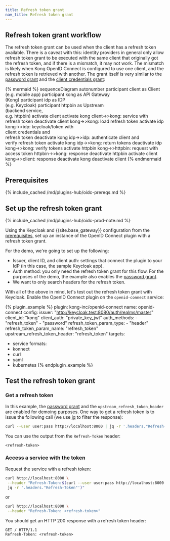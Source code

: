 ```yaml
---
title: Refresh token grant
nav_title: Refresh token grant
---
```


## Refresh token grant workflow

The refresh token grant can be used when the client has a refresh token available. There is a caveat
with this: identity providers in general only allow refresh token grant to be executed with the same
client that originally got the refresh token, and if there is a mismatch, it may not work. The mismatch
is likely when Kong OpenID Connect is configured to use one client, and the refresh token is retrieved
with another. The grant itself is very similar to the [password grant](/hub/kong-inc/openid-connect/how-to/authentication/password-grant/) and
the [client credentials grant](/hub/kong-inc/openid-connect/how-to/authentication/client-credentials/):

<!--vale off-->
{% mermaid %}
sequenceDiagram
    autonumber
    participant client as Client <br>(e.g. mobile app)
    participant kong as API Gateway <br>(Kong)
    participant idp as IDP <br>(e.g. Keycloak)
    participant httpbin as Upstream <br>(backend service,<br> e.g. httpbin)
    activate client
    activate kong
    client->>kong: service with<br>refresh token
    deactivate client
    kong->>kong: load refresh token
    activate idp
    kong->>idp: keycloak/token with<br>client credentials and<br>refresh token
    deactivate kong
    idp->>idp: authenticate client and<br>verify refresh token
    activate kong
    idp->>kong: return tokens
    deactivate idp
    kong->>kong: verify tokens
    activate httpbin
    kong->>httpbin: request with access token
    httpbin->>kong: response
    deactivate httpbin
    activate client
    kong->>client: response
    deactivate kong
    deactivate client
{% endmermaid %}
<!--vale on-->

## Prerequisites

{% include_cached /md/plugins-hub/oidc-prereqs.md %}

## Set up the refresh token grant

{% include_cached /md/plugins-hub/oidc-prod-note.md %}

Using the Keycloak and {{site.base_gateway}} configuration from the [prerequisites](#prerequisites), 
set up an instance of the OpenID Connect plugin with a refresh token grant.

For the demo, we're going to set up the following:
* Issuer, client ID, and client auth: settings that connect the plugin to your IdP (in this case, the sample Keycloak app).
* Auth method: you only need the refresh token grant for this flow. 
For the purposes of the demo, the example also enables the
[password grant](/hub/kong-inc/openid-connect/how-to/authentication/password-grant/).
* We want to only search headers for the refresh token.

With all of the above in mind, let's test out the refresh token grant with Keycloak. 
Enable the OpenID Connect plugin on the `openid-connect` service:

<!-- vale off-->
{% plugin_example %}
plugin: kong-inc/openid-connect
name: openid-connect
config:
  issuer: "http://keycloak.test:8080/auth/realms/master"
  client_id: "kong"
  client_auth: "private_key_jwt"
  auth_methods:
    - "refresh_token"
    - "password"
  refresh_token_param_type:
    - "header"
  refresh_token_param_name: "refresh_token"
  upstream_refresh_token_header: "refresh_token"
targets:
  - service
formats:
  - konnect
  - curl
  - yaml
  - kubernetes
{% endplugin_example %}
<!--vale on -->

## Test the refresh token grant

### Get a refresh token

In this example, the [password grant](/hub/kong-inc/openid-connect/how-to/authentication/password-grant/) 
and the `upstream_refresh_token_header` are enabled for demoing purposes. 
One way to get a refresh token is to issue the following call 
(we use [jq](https://stedolan.github.io/jq/) to filter the response):

```bash
curl --user user:pass http://localhost:8000 | jq -r '.headers."Refresh-Token"'
```

You can use the output from the `Refresh-Token` header:
```
<refresh-token>
```

### Access a service with the token

Request the service with a refresh token:

```bash
curl http://localhost:8000 \
 --header "Refresh-Token:$(curl --user user:pass http://localhost:8000 | \
 jq -r '.headers."Refresh-Token"')"
```

or
```bash
curl http://localhost:8000 \
 --header "Refresh-Token: <refresh-token>"
```

You should get an HTTP 200 response with a refresh token header:

```http
GET / HTTP/1.1
Refresh-Token: <refresh-token>
```